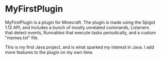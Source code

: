 # MyFirstPlugin

MyFirstPlugin is a plugin for Minecraft. The plugin is made using the Spigot 1.12 API, and includes a bunch of
mostly unrelated commands, Listeners that detect events, Runnables that execute tasks periodically, and a custom 
"memes.txt" file.

This is my first Java project, and is what sparked my interest in Java. I add more features to the plugin on my own time.
